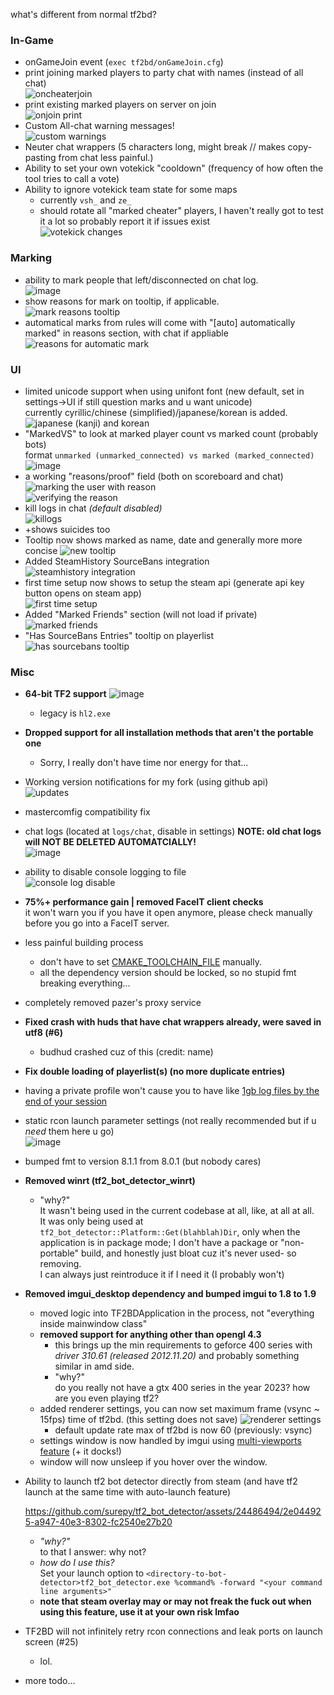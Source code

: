 what's different from normal tf2bd?

### In-Game
* onGameJoin event (``exec tf2bd/onGameJoin.cfg``)  
* print joining marked players to party chat with names (instead of all chat)  
![oncheaterjoin](https://user-images.githubusercontent.com/24486494/214843728-aa1048c5-5f11-40bd-9865-7a90376bce6b.png)
* print existing marked players on server on join  
![onjoin print](https://user-images.githubusercontent.com/24486494/214842253-a60d3d58-be67-484f-bc11-3d7f1072a85a.png)
* Custom All-chat warning messages!  
![custom warnings](https://user-images.githubusercontent.com/24486494/232056440-5793e7e6-70f9-47ef-a879-ef9accc975da.png)
* Neuter chat wrappers (5 characters long, might break // makes copy-pasting from chat less painful.)
* Ability to set your own votekick "cooldown" (frequency of how often the tool tries to call a vote)
* Ability to ignore votekick team state for some maps
   * currently ``vsh_`` and ``ze_``
   * should rotate all "marked cheater" players, I haven't really got to test it a lot so probably report it if issues exist   
![votekick changes](https://github.com/surepy/tf2_bot_detector/assets/24486494/1e1c7423-6d6d-42bb-bc03-65f68bc62c92)

### Marking
* ability to mark people that left/disconnected on chat log.  
![image](https://user-images.githubusercontent.com/24486494/215266501-c1171fad-a848-49ec-862a-8c5acfa13f07.png)
* show reasons for mark on tooltip, if applicable.  
![mark reasons tooltip](https://user-images.githubusercontent.com/24486494/215059843-89f461bc-cebd-48c3-9e83-b24ababc463e.png)
* automatical marks from rules will come with "[auto] automatically marked" in reasons section, with chat if appliable  
![reasons for automatic mark](https://user-images.githubusercontent.com/24486494/215061544-6d00de40-514d-4b60-af3c-a9f86ce784c5.png)

### UI
* limited unicode support when using unifont font (new default, set in settings->UI if still question marks and u want unicode)  
currently cyrillic/chinese (simplified)/japanese/korean is added.  
![japanese (kanji) and korean](https://github.com/surepy/tf2_bot_detector/assets/24486494/21845fae-634e-4666-864a-2337e67436c1)
* "MarkedVS" to look at marked player count vs marked count (probably bots)  
format ``unmarked (unmarked_connected) vs marked (marked_connected)``   
  ![image](https://user-images.githubusercontent.com/24486494/224540394-b2612d24-30d4-4852-9e21-b90f78670cc4.png) 
* a working "reasons/proof" field (both on scoreboard and chat)  
![marking the user with reason](https://user-images.githubusercontent.com/24486494/216663458-589da5e6-9780-411b-8317-741b9c79e8b9.jpg)  
![verifying the reason](https://user-images.githubusercontent.com/24486494/216663482-7fa5ea6c-690d-4182-bd83-c2956fffd044.jpg)
* kill logs in chat _(default disabled)_  
![killogs](https://user-images.githubusercontent.com/24486494/232056583-ba99f610-423d-4096-879c-a4eb0cfea8ba.png)
 * +shows suicides too
* Tooltip now shows marked as name, date and generally more more concise
![new tooltip](https://github.com/surepy/tf2_bot_detector/assets/24486494/95fac417-43c2-45ca-a90f-793ec430c512)
* Added SteamHistory SourceBans integration  
![steamhistory integration](https://github.com/surepy/tf2_bot_detector/assets/24486494/c0ea2102-df0d-4767-a24f-fc6a0f57c23f)
 * first time setup now shows to setup the steam api (generate api key button opens on steam app)  
 ![first time setup](https://github.com/surepy/tf2_bot_detector/assets/24486494/38bab41a-24af-4f82-af45-968236e04adc) 
 * Added "Marked Friends" section (will not load if private)  
![marked friends](https://github.com/surepy/tf2_bot_detector/assets/24486494/1a85a00d-44db-448a-b6c4-9ab09e469f59)
* "Has SourceBans Entries" tooltip on playerlist  
![has sourcebans tooltip](https://github.com/surepy/tf2_bot_detector/assets/24486494/793fbf8b-cce9-4bf9-96f3-b6c3ab6682a0)

### Misc
* **64-bit TF2 support**
![image](https://github.com/surepy/tf2_bot_detector/assets/24486494/66933098-887f-457e-ac18-8428c68888fe)
  * legacy is ``hl2.exe``
* **Dropped support for all installation methods that aren't the portable one**  
    * Sorry, I really don't have time nor energy for that...
* Working version notifications for my fork (using github api)  
![updates](https://user-images.githubusercontent.com/24486494/227868425-a91405b6-2111-432d-a468-9c3151addc58.png)
* mastercomfig compatibility fix  
* chat logs (located at ``logs/chat``, disable in settings)
**NOTE: old chat logs will NOT BE DELETED AUTOMATCIALLY!**  
![image](https://user-images.githubusercontent.com/24486494/216662036-dca5a796-1a82-4ef6-95ad-33ec9622ea94.png)
* ability to disable console logging to file   
![console log disable](https://user-images.githubusercontent.com/24486494/216662532-88594df1-6fb7-4a99-bd02-73a7a13042fd.png)
* **75%+ performance gain | removed FaceIT client checks**  
    it won't warn you if you have it open anymore, please check manually before you go into a FaceIT server. 
* less painful building process  
    * don't have to set [CMAKE_TOOLCHAIN_FILE](https://github.com/surepy/tf2_bot_detector/commit/011ac8f4a656ff3406fa9a8ead268122cf0c2930) manually.
    * all the dependency version should be locked, so no stupid fmt breaking everything...
* completely removed pazer's proxy service 
* **Fixed crash with huds that have chat wrappers already, were saved in utf8 (#6)**
     * budhud crashed cuz of this (credit: name)
* **Fix double loading of playerlist(s) (no more duplicate entries)**
* having a private profile won't cause you to have like [1gb log files by the end of your session](https://github.com/surepy/tf2_bot_detector/issues/17)
* static rcon launch parameter settings (not really recommended but if u _need_ them here u go)   
![image](https://github.com/surepy/tf2_bot_detector/assets/24486494/205c0fa4-59e5-4217-b2db-b337da32db54)
* bumped fmt to version 8.1.1 from 8.0.1 (but nobody cares)
* **Removed winrt (tf2_bot_detector_winrt)**
   * "why?"  
      It wasn't being used in the current codebase at all, like, at all at all.   
      It was only being used at ``tf2_bot_detector::Platform::Get(blahblah)Dir``, only when the application is in package mode; I don't have a package or "non-portable" build, and honestly just bloat cuz it's never used- so removing.   
      I can always just reintroduce it if I need it (I probably won't)
* **Removed imgui_desktop dependency and bumped imgui to 1.8 to 1.9**
  * moved logic into TF2BDApplication in the process, not "everything inside mainwindow class"
  * **removed support for anything other than opengl 4.3**
     *  this brings up the min requirements to geforce 400 series with _driver 310.61 (released 2012.11.20)_ and probably something similar in amd side.
     * "why?"  
       do you really not have a gtx 400 series in the year 2023? how are you even playing tf2?   
  * added renderer settings, you can now set maximum frame (vsync ~ 15fps) time of tf2bd. (this setting does not save)
![renderer settings](https://github.com/surepy/tf2_bot_detector/assets/24486494/e3c99aab-7f94-4b46-bde6-2772edc0bd50)  
     * default update rate max of tf2bd is now 60 (previously: vsync)
  * settings window is now handled by imgui using [multi-viewports feature](https://github.com/ocornut/imgui/wiki/Multi-Viewports) (+ it docks!)
  * window will now unsleep if you hover over the window.
* Ability to launch tf2 bot detector directly from steam (and have tf2 launch at the same time with auto-launch feature)

  https://github.com/surepy/tf2_bot_detector/assets/24486494/2e044925-a947-40e3-8302-fc2540e27b20
  * _"why?"_  
    to that I answer: why not?
  * _how do I use this?_  
   Set your launch option to ``<directory-to-bot-detector>tf2_bot_detector.exe %command% -forward "<your command line arguments>"``
  * **note that steam overlay may or may not freak the fuck out when using this feature, use it at your own risk lmfao**
* TF2BD will not infinitely retry rcon connections and leak ports on launch screen (#25)
  * lol.
* more todo...
